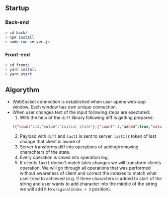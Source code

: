 ## Startup

### Back-end

```bash
> cd back/
> npm install
> node run server.js
```

### Front-end

```bash
> cd front/
> yarn install
> yarn start
```

## Algorythm

- WebSocket connection is established when user opens web-app window. Each window has own unique connection.
- When user changes text of the input following steps are exectuted:
  1. With the help of the `diff` library following diff is getting prepared:
  ```json
  [{"count":13,"value":"Initial state"},{"count":1,"added":true,"value":"!"}]
  ```
  2. Payload with `diff` and `lastI` is sent to server. `lastI` is token of last change that client is aware of
  3. Server transforms diff into operations of adding/removing charachters of the state.
  4. Every operation is saved into operation log.
  5. If clients `lastI` doesn't match lates changes we will transform clients operation. We will go through all operations that was performed without awareness of client and correct the indexes to match what user tried to achieved (e.g. If three characters is added to start of the string and user wants to add character into the middle of the string we will add it to `originalIndex + 3` position). 
